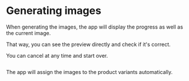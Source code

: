 # Generating images

When generating the images, the app will display the progress as well as the current image.

That way, you can see the preview directly and check if it's correct.

You can cancel at any time and start over.

<img srcset="/layerstack/images/generating-images.jpg 2x" class="border">

The app will assign the images to the product variants automatically.

<img srcset="/layerstack/images/variants.jpg 2x">
